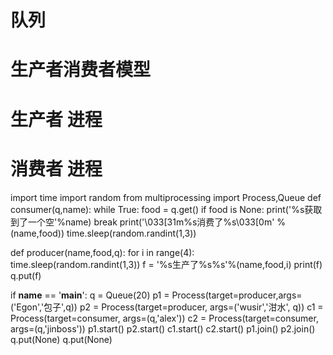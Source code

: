 # 队列
# 生产者消费者模型

# 生产者 进程
# 消费者 进程
import time
import random
from multiprocessing import Process,Queue
def consumer(q,name):
    while True:
        food = q.get()
        if food is None:
            print('%s获取到了一个空'%name)
            break
        print('\033[31m%s消费了%s\033[0m' % (name,food))
        time.sleep(random.randint(1,3))

def producer(name,food,q):
    for i in range(4):
        time.sleep(random.randint(1,3))
        f = '%s生产了%s%s'%(name,food,i)
        print(f)
        q.put(f)

if __name__  == '__main__':
    q = Queue(20)
    p1 = Process(target=producer,args=('Egon','包子',q))
    p2 = Process(target=producer, args=('wusir','泔水', q))
    c1 = Process(target=consumer, args=(q,'alex'))
    c2 = Process(target=consumer, args=(q,'jinboss'))
    p1.start()
    p2.start()
    c1.start()
    c2.start()
    p1.join()
    p2.join()
    q.put(None)
    q.put(None)